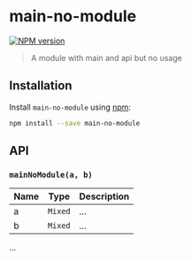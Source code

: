 # main-no-module

[![NPM version][npm-image]][npm-url]

> A module with main and api but no usage

## Installation

Install `main-no-module` using [npm](https://www.npmjs.com/):

```bash
npm install --save main-no-module
```

## API

### `mainNoModule(a, b)`

| Name | Type | Description |
|------|------|-------------|
| a | `Mixed` | ... |
| b | `Mixed` | ... |

...

[npm-url]: https://npmjs.org/package/main-no-module
[npm-image]: https://badge.fury.io/js/main-no-module.svg
